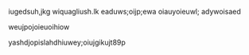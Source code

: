 
iugedsuh,jkg
wiquagliush.lk
eaduws;oijp;ewa
oiauyoieuwl;
adywoisaed


weujpojoieuoihiow


yashdjopislahdhiuwey;oiujgikujt89p